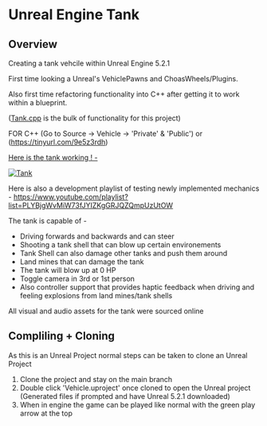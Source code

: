 # Unreal Engine Tank

## Overview

Creating a tank vehcile within Unreal Engine 5.2.1

First time looking a Unreal's VehiclePawns and ChoasWheels/Plugins.

Also first time refactoring functionality into C++ after getting it to work within a blueprint.

([Tank.cpp](https://github.com/Brad0408/VehiclePrototyping/blob/main/Source/Vehicle/Private/Tank.cpp) is the bulk of functionality for this project)

FOR C++ (Go to Source -> Vehicle -> 'Private' & 'Public') or (https://tinyurl.com/9e5z3rdh)






<ins> Here is the tank working ! - </ins>


[![Tank](https://i.ytimg.com/vi/kPaiKcoHShI/maxresdefault.jpg?sqp=-oaymwEmCIAKENAF8quKqQMa8AEB-AH-CYAC0AWKAgwIABABGEsgVChlMA8=&amp;rs=AOn4CLBq3-GsuVV9gS1V0YG3h2Mka04BHg)](https://youtu.be/kPaiKcoHShI)



Here is also a development playlist of testing newly implemented mechanics - https://www.youtube.com/playlist?list=PLYBjgWvMiW73fJYIZKgGRJQZQmpUzUtOW


The tank is capable of -

- Driving forwards and backwards and can steer
- Shooting a tank shell that can blow up certain environements
- Tank Shell can also damage other tanks and push them around
- Land mines that can damage the tank
- The tank will blow up at 0 HP
- Toggle camera in 3rd or 1st person
- Also controller support that provides haptic feedback when driving and feeling explosions from land mines/tank shells

All visual and audio assets for the tank were sourced online

## Compliling + Cloning

As this is an Unreal Project normal steps can be taken to clone an Unreal Project
1) Clone the project and stay on the main branch
2) Double click 'Vehicle.uproject' once cloned to open the Unreal project (Generated files if prompted and have Unreal 5.2.1 downloaded)
3) When in engine the game can be played like normal with the green play arrow at the top
